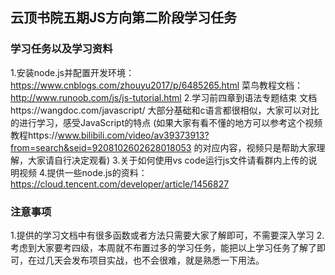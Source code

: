 ## 云顶书院五期JS方向第二阶段学习任务

### 学习任务以及学习资料

1.安装node.js并配置开发环境：
 https://www.cnblogs.com/zhouyu2017/p/6485265.html
 菜鸟教程文档：
 http://www.runoob.com/js/js-tutorial.html
 2.学习前四章到语法专题结束
 文档https://wangdoc.com/javascript/
 大部分基础和c语言都很相似，大家可以对比的进行学习，感受JavaScript的特点
 (如果大家有看不懂的地方可以参考这个视频教程https://www.bilibili.com/video/av39373913?from=search&seid=9208102602628018053
 的对应内容，视频只是帮助大家理解，大家请自行决定观看)
 3.关于如何使用vs code运行js文件请看群内上传的说明视频
 4.提供一些node.js的资料：
 https://cloud.tencent.com/developer/article/1456827

### 注意事项

1.提供的学习文档中有很多函数或者方法只需要大家了解即可，不需要深入学习
 2.考虑到大家要考四级，本周就不布置过多的学习任务，能把以上学习任务了解了即可，在过几天会发布项目实战，也不会很难，就是熟悉一下用法。